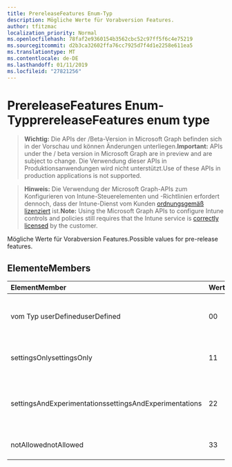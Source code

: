 ```yaml
---
title: PrereleaseFeatures Enum-Typ
description: Mögliche Werte für Vorabversion Features.
author: tfitzmac
localization_priority: Normal
ms.openlocfilehash: 78faf2e9360154b3562cbc52c97ff5f6c4e75219
ms.sourcegitcommit: d2b3ca32602ffa76cc7925d7f4d1e2258e611ea5
ms.translationtype: MT
ms.contentlocale: de-DE
ms.lasthandoff: 01/11/2019
ms.locfileid: "27821256"
---
```

# <a name="prereleasefeatures-enum-type"></a><span data-ttu-id="d2edb-103">PrereleaseFeatures Enum-Typ</span><span class="sxs-lookup"><span data-stu-id="d2edb-103">prereleaseFeatures enum type</span></span>

> <span data-ttu-id="d2edb-104">**Wichtig:** Die APIs der /Beta-Version in Microsoft Graph befinden sich in der Vorschau und können Änderungen unterliegen.</span><span class="sxs-lookup"><span data-stu-id="d2edb-104">**Important:** APIs under the / beta version in Microsoft Graph are in preview and are subject to change.</span></span> <span data-ttu-id="d2edb-105">Die Verwendung dieser APIs in Produktionsanwendungen wird nicht unterstützt.</span><span class="sxs-lookup"><span data-stu-id="d2edb-105">Use of these APIs in production applications is not supported.</span></span>

> <span data-ttu-id="d2edb-106">**Hinweis:** Die Verwendung der Microsoft Graph-APIs zum Konfigurieren von Intune-Steuerelementen und -Richtlinien erfordert dennoch, dass der Intune-Dienst vom Kunden [ordnungsgemäß lizenziert](https://go.microsoft.com/fwlink/?linkid=839381) ist.</span><span class="sxs-lookup"><span data-stu-id="d2edb-106">**Note:** Using the Microsoft Graph APIs to configure Intune controls and policies still requires that the Intune service is [correctly licensed](https://go.microsoft.com/fwlink/?linkid=839381) by the customer.</span></span>

<span data-ttu-id="d2edb-107">Mögliche Werte für Vorabversion Features.</span><span class="sxs-lookup"><span data-stu-id="d2edb-107">Possible values for pre-release features.</span></span>
## <a name="members"></a><span data-ttu-id="d2edb-108">Elemente</span><span class="sxs-lookup"><span data-stu-id="d2edb-108">Members</span></span>
|<span data-ttu-id="d2edb-109">Element</span><span class="sxs-lookup"><span data-stu-id="d2edb-109">Member</span></span>|<span data-ttu-id="d2edb-110">Wert</span><span class="sxs-lookup"><span data-stu-id="d2edb-110">Value</span></span>|<span data-ttu-id="d2edb-111">Beschreibung</span><span class="sxs-lookup"><span data-stu-id="d2edb-111">Description</span></span>|
|:---|:---|:---|
|<span data-ttu-id="d2edb-112">vom Typ userDefined</span><span class="sxs-lookup"><span data-stu-id="d2edb-112">userDefined</span></span>|<span data-ttu-id="d2edb-113">0</span><span class="sxs-lookup"><span data-stu-id="d2edb-113">0</span></span>|<span data-ttu-id="d2edb-114">User-Defined, Standardwert, keine beabsichtigt.</span><span class="sxs-lookup"><span data-stu-id="d2edb-114">User Defined, default value, no intent.</span></span>|
|<span data-ttu-id="d2edb-115">settingsOnly</span><span class="sxs-lookup"><span data-stu-id="d2edb-115">settingsOnly</span></span>|<span data-ttu-id="d2edb-116">1</span><span class="sxs-lookup"><span data-stu-id="d2edb-116">1</span></span>|<span data-ttu-id="d2edb-117">Einstellungen nur Vorabversion Features.</span><span class="sxs-lookup"><span data-stu-id="d2edb-117">Settings only pre-release features.</span></span>|
|<span data-ttu-id="d2edb-118">settingsAndExperimentations</span><span class="sxs-lookup"><span data-stu-id="d2edb-118">settingsAndExperimentations</span></span>|<span data-ttu-id="d2edb-119">2</span><span class="sxs-lookup"><span data-stu-id="d2edb-119">2</span></span>|<span data-ttu-id="d2edb-120">Einstellungen und Experimentations Vorabversion-Features.</span><span class="sxs-lookup"><span data-stu-id="d2edb-120">Settings and experimentations pre-release features.</span></span>|
|<span data-ttu-id="d2edb-121">notAllowed</span><span class="sxs-lookup"><span data-stu-id="d2edb-121">notAllowed</span></span>|<span data-ttu-id="d2edb-122">3</span><span class="sxs-lookup"><span data-stu-id="d2edb-122">3</span></span>|<span data-ttu-id="d2edb-123">Vorabversion Features nicht zulässig.</span><span class="sxs-lookup"><span data-stu-id="d2edb-123">Pre-release features not allowed.</span></span>|






